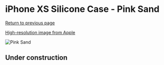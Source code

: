 # iPhone XS Silicone Case - Pink Sand

[Return to previous page](/iphone_x)

[High-resolution image from Apple](https://store.storeimages.cdn-apple.com/8756/as-images.apple.com/is/MTF82?wid=4500&hei=4500&fmt=png)

<div style="width: 500px"><img src="/everyphone/MTF82.png" alt="Pink Sand"></div>

## Under construction
